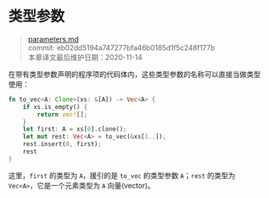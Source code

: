 # 类型参数

>[parameters.md](https://github.com/rust-lang/reference/blob/master/src/types/parameters.md)\
>commit: eb02dd5194a747277bfa46b0185d1f5c248f177b \
>本章译文最后维护日期：2020-11-14

在带有类型参数声明的程序项的代码体内，这些类型参数的名称可以直接当做类型使用：

```rust
fn to_vec<A: Clone>(xs: &[A]) -> Vec<A> {
    if xs.is_empty() {
        return vec![];
    }
    let first: A = xs[0].clone();
    let mut rest: Vec<A> = to_vec(&xs[1..]);
    rest.insert(0, first);
    rest
}
```

这里，`first` 的类型为 `A`，援引的是 `to_vec` 的类型参数 `A`；`rest` 的类型为 `Vec<A>`，它是一个元素类型为 `A` 向量(vector)。

<!-- 2020-11-12-->
<!-- checked -->
